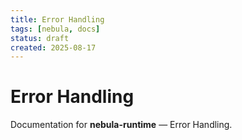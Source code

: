 ```yaml
---
title: Error Handling
tags: [nebula, docs]
status: draft
created: 2025-08-17
---
```


# Error Handling

Documentation for **nebula-runtime** — Error Handling.
